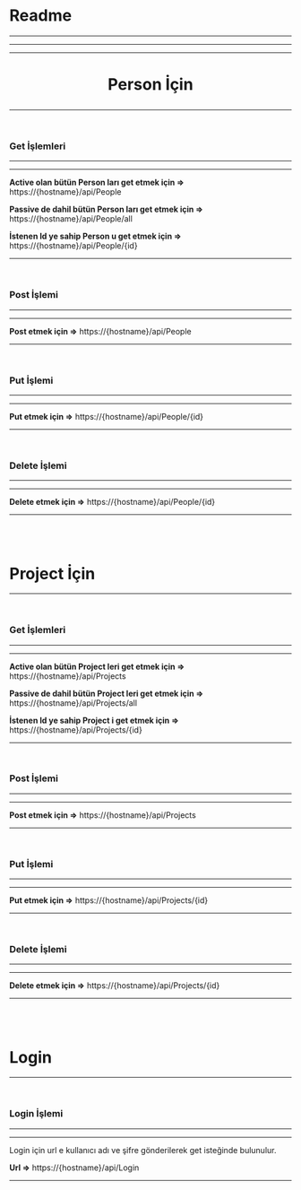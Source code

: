 Readme
======

* * * * *
* * * * *
* * * * *

# <p align="center">Person İçin</p>


* * * * *
<br>

### Get İşlemleri

* * * * *

* * * * *

**Active olan bütün Person ları get etmek için =\>** https://{hostname}/api/People

**Passive de dahil bütün Person ları get etmek için =\>** https://{hostname}/api/People/all

**İstenen Id ye sahip Person u get etmek için =\>** https://{hostname}/api/People/{id}
 



* * * * *

<br>

### Post İşlemi

* * * * *

* * * * *

**Post etmek için =\>** https://{hostname}/api/People



* * * * *

<br>

### Put İşlemi

* * * * *

* * * * *

**Put etmek için =\>** https://{hostname}/api/People/{id} 



* * * * *

<br>

### Delete İşlemi

* * * * *

* * * * *

**Delete etmek için =\>** https://{hostname}/api/People/{id} 



* * * * *
<br><br>

# Project İçin

* * * * *
<br>

### Get İşlemleri

* * * * *

* * * * *

**Active olan bütün Project leri get etmek için =\>** https://{hostname}/api/Projects

**Passive de dahil bütün Project leri get etmek için =\>** https://{hostname}/api/Projects/all

**İstenen Id ye sahip Project i get etmek için =\>** https://{hostname}/api/Projects/{id} 



* * * * *

<br>

### Post İşlemi

* * * * *

* * * * *

**Post etmek için =\>** https://{hostname}/api/Projects 



* * * * *

<br>

### Put İşlemi

* * * * *

* * * * *

**Put etmek için =\>** https://{hostname}/api/Projects/{id} 



* * * * *

<br>

### Delete İşlemi

* * * * *

* * * * *

**Delete etmek için =\>** https://{hostname}/api/Projects/{id} 



* * * * *
<br><br>

# Login

* * * * *
<br>

### Login İşlemi

* * * * *

* * * * *

Login için url e kullanıcı adı ve şifre gönderilerek get isteğinde bulunulur.

**Url =\>** https://{hostname}/api/Login 



* * * * *


